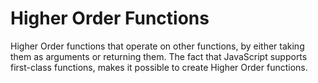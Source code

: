 # Higher Order Functions

Higher Order functions that operate on other functions, by either taking them as arguments or returning them. The fact that JavaScript supports first-class functions, makes it possible to create Higher Order functions.

